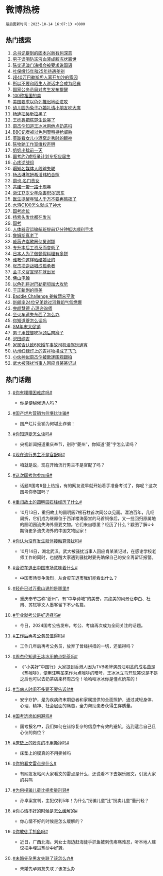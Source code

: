 # 微博热榜

`最后更新时间：2023-10-14 16:07:13 +0800`

## 热门搜索

1. [总书记提到的固本兴新有何深意](https://m.weibo.cn/search?containerid=100103type%3D1%26t%3D10%26q%3D%23%E6%80%BB%E4%B9%A6%E8%AE%B0%E6%8F%90%E5%88%B0%E7%9A%84%E5%9B%BA%E6%9C%AC%E5%85%B4%E6%96%B0%E6%9C%89%E4%BD%95%E6%B7%B1%E6%84%8F%23&stream_entry_id=51&isnewpage=1&extparam=seat%3D1%26stream_entry_id%3D51%26pos%3D0%26filter_type%3Drealtimehot%26q%3D%2523%25E6%2580%25BB%25E4%25B9%25A6%25E8%25AE%25B0%25E6%258F%2590%25E5%2588%25B0%25E7%259A%2584%25E5%259B%25BA%25E6%259C%25AC%25E5%2585%25B4%25E6%2596%25B0%25E6%259C%2589%25E4%25BD%2595%25E6%25B7%25B1%25E6%2584%258F%2523%26dgr%3D0%26c_type%3D51%26cate%3D10103%26display_time%3D1697270831%26pre_seqid%3D169727083191204829191)
1. [男子误喝防冻液血液成胶冻状离世](https://m.weibo.cn/search?containerid=100103type%3D1%26t%3D10%26q%3D%23%E7%94%B7%E5%AD%90%E8%AF%AF%E5%96%9D%E9%98%B2%E5%86%BB%E6%B6%B2%E8%A1%80%E6%B6%B2%E6%88%90%E8%83%B6%E5%86%BB%E7%8A%B6%E7%A6%BB%E4%B8%96%23&stream_entry_id=31&isnewpage=1&extparam=seat%3D1%26band_rank%3D1%26cate%3D5001%26stream_entry_id%3D31%26lcate%3D5001%26q%3D%2523%25E7%2594%25B7%25E5%25AD%2590%25E8%25AF%25AF%25E5%2596%259D%25E9%2598%25B2%25E5%2586%25BB%25E6%25B6%25B2%25E8%25A1%2580%25E6%25B6%25B2%25E6%2588%2590%25E8%2583%25B6%25E5%2586%25BB%25E7%258A%25B6%25E7%25A6%25BB%25E4%25B8%2596%2523%26pos%3D0%26flag%3D2%26c_type%3D31%26dgr%3D0%26realpos%3D1%26filter_type%3Drealtimehot%26display_time%3D1697270831%26pre_seqid%3D169727083191204829191)
1. [陈奕迅澳门演唱会被要求说国语](https://m.weibo.cn/search?containerid=100103type%3D1%26t%3D10%26q%3D%23%E9%99%88%E5%A5%95%E8%BF%85%E6%BE%B3%E9%97%A8%E6%BC%94%E5%94%B1%E4%BC%9A%E8%A2%AB%E8%A6%81%E6%B1%82%E8%AF%B4%E5%9B%BD%E8%AF%AD%23&stream_entry_id=31&isnewpage=1&extparam=seat%3D1%26band_rank%3D2%26cate%3D5001%26stream_entry_id%3D31%26lcate%3D5001%26q%3D%2523%25E9%2599%2588%25E5%25A5%2595%25E8%25BF%2585%25E6%25BE%25B3%25E9%2597%25A8%25E6%25BC%2594%25E5%2594%25B1%25E4%25BC%259A%25E8%25A2%25AB%25E8%25A6%2581%25E6%25B1%2582%25E8%25AF%25B4%25E5%259B%25BD%25E8%25AF%25AD%2523%26pos%3D1%26flag%3D16%26c_type%3D31%26dgr%3D0%26realpos%3D2%26filter_type%3Drealtimehot%26display_time%3D1697270831%26pre_seqid%3D169727083191204829191)
1. [社保缴15年和25年待遇差别](https://m.weibo.cn/search?containerid=100103type%3D1%26t%3D10%26q%3D%23%E7%A4%BE%E4%BF%9D%E7%BC%B415%E5%B9%B4%E5%92%8C25%E5%B9%B4%E5%BE%85%E9%81%87%E5%B7%AE%E5%88%AB%23&stream_entry_id=31&isnewpage=1&extparam=seat%3D1%26band_rank%3D3%26cate%3D5001%26stream_entry_id%3D31%26lcate%3D5001%26q%3D%2523%25E7%25A4%25BE%25E4%25BF%259D%25E7%25BC%25B415%25E5%25B9%25B4%25E5%2592%258C25%25E5%25B9%25B4%25E5%25BE%2585%25E9%2581%2587%25E5%25B7%25AE%25E5%2588%25AB%2523%26pos%3D2%26flag%3D1%26c_type%3D31%26dgr%3D0%26realpos%3D3%26filter_type%3Drealtimehot%26display_time%3D1697270831%26pre_seqid%3D169727083191204829191)
1. [超40万巴勒斯坦人离开加沙的家园](https://m.weibo.cn/search?containerid=100103type%3D1%26t%3D10%26q%3D%23%E8%B6%8540%E4%B8%87%E5%B7%B4%E5%8B%92%E6%96%AF%E5%9D%A6%E4%BA%BA%E7%A6%BB%E5%BC%80%E5%8A%A0%E6%B2%99%E7%9A%84%E5%AE%B6%E5%9B%AD%23&stream_entry_id=31&isnewpage=1&extparam=seat%3D1%26band_rank%3D4%26cate%3D5001%26stream_entry_id%3D31%26lcate%3D5001%26q%3D%2523%25E8%25B6%258540%25E4%25B8%2587%25E5%25B7%25B4%25E5%258B%2592%25E6%2596%25AF%25E5%259D%25A6%25E4%25BA%25BA%25E7%25A6%25BB%25E5%25BC%2580%25E5%258A%25A0%25E6%25B2%2599%25E7%259A%2584%25E5%25AE%25B6%25E5%259B%25AD%2523%26pos%3D3%26flag%3D1%26c_type%3D31%26dgr%3D0%26realpos%3D4%26filter_type%3Drealtimehot%26display_time%3D1697270831%26pre_seqid%3D169727083191204829191)
1. [所以不要和陌生人说话才会成为经典](https://m.weibo.cn/search?containerid=100103type%3D1%26t%3D10%26q%3D%23%E6%89%80%E4%BB%A5%E4%B8%8D%E8%A6%81%E5%92%8C%E9%99%8C%E7%94%9F%E4%BA%BA%E8%AF%B4%E8%AF%9D%E6%89%8D%E4%BC%9A%E6%88%90%E4%B8%BA%E7%BB%8F%E5%85%B8%23&stream_entry_id=31&isnewpage=1&extparam=seat%3D1%26band_rank%3D5%26cate%3D5001%26stream_entry_id%3D31%26lcate%3D5001%26q%3D%2523%25E6%2589%2580%25E4%25BB%25A5%25E4%25B8%258D%25E8%25A6%2581%25E5%2592%258C%25E9%2599%258C%25E7%2594%259F%25E4%25BA%25BA%25E8%25AF%25B4%25E8%25AF%259D%25E6%2589%258D%25E4%25BC%259A%25E6%2588%2590%25E4%25B8%25BA%25E7%25BB%258F%25E5%2585%25B8%2523%26pos%3D4%26flag%3D0%26c_type%3D31%26dgr%3D0%26realpos%3D5%26filter_type%3Drealtimehot%26display_time%3D1697270831%26pre_seqid%3D169727083191204829191)
1. [国家公务员局对考生发布提醒](https://m.weibo.cn/search?containerid=100103type%3D1%26t%3D10%26q%3D%23%E5%9B%BD%E5%AE%B6%E5%85%AC%E5%8A%A1%E5%91%98%E5%B1%80%E5%AF%B9%E8%80%83%E7%94%9F%E5%8F%91%E5%B8%83%E6%8F%90%E9%86%92%23&stream_entry_id=31&isnewpage=1&extparam=seat%3D1%26band_rank%3D6%26cate%3D5001%26stream_entry_id%3D31%26lcate%3D5001%26q%3D%2523%25E5%259B%25BD%25E5%25AE%25B6%25E5%2585%25AC%25E5%258A%25A1%25E5%2591%2598%25E5%25B1%2580%25E5%25AF%25B9%25E8%2580%2583%25E7%2594%259F%25E5%258F%2591%25E5%25B8%2583%25E6%258F%2590%25E9%2586%2592%2523%26pos%3D5%26flag%3D2%26c_type%3D31%26dgr%3D0%26realpos%3D6%26filter_type%3Drealtimehot%26display_time%3D1697270831%26pre_seqid%3D169727083191204829191)
1. [100种祖国的美](https://m.weibo.cn/search?containerid=100103type%3D1%26t%3D10%26q%3D%23100%E7%A7%8D%E7%A5%96%E5%9B%BD%E7%9A%84%E7%BE%8E%23&stream_entry_id=31&isnewpage=1&extparam=seat%3D1%26band_rank%3D7%26stream_entry_id%3D31%26is_ad_pos%3D1%26lcate%3D5001%26adid%3D207759%26pos%3D6%26filter_type%3Drealtimehot%26q%3D%2523100%25E7%25A7%258D%25E7%25A5%2596%25E5%259B%25BD%25E7%259A%2584%25E7%25BE%258E%2523%26dgr%3D0%26c_type%3D31%26cate%3D5001%26display_time%3D1697270831%26pre_seqid%3D169727083191204829191)
1. [美国要求以色列推迟地面进攻](https://m.weibo.cn/search?containerid=100103type%3D1%26t%3D10%26q%3D%23%E7%BE%8E%E5%9B%BD%E8%A6%81%E6%B1%82%E4%BB%A5%E8%89%B2%E5%88%97%E6%8E%A8%E8%BF%9F%E5%9C%B0%E9%9D%A2%E8%BF%9B%E6%94%BB%23&stream_entry_id=31&isnewpage=1&extparam=seat%3D1%26band_rank%3D7%26cate%3D5001%26stream_entry_id%3D31%26lcate%3D5001%26q%3D%2523%25E7%25BE%258E%25E5%259B%25BD%25E8%25A6%2581%25E6%25B1%2582%25E4%25BB%25A5%25E8%2589%25B2%25E5%2588%2597%25E6%258E%25A8%25E8%25BF%259F%25E5%259C%25B0%25E9%259D%25A2%25E8%25BF%259B%25E6%2594%25BB%2523%26pos%3D7%26flag%3D0%26c_type%3D31%26dgr%3D0%26realpos%3D7%26filter_type%3Drealtimehot%26display_time%3D1697270831%26pre_seqid%3D169727083191204829191)
1. [幼儿园为兔子办婚礼请小朋友吃大席](https://m.weibo.cn/search?containerid=100103type%3D1%26t%3D10%26q%3D%23%E5%B9%BC%E5%84%BF%E5%9B%AD%E4%B8%BA%E5%85%94%E5%AD%90%E5%8A%9E%E5%A9%9A%E7%A4%BC%E8%AF%B7%E5%B0%8F%E6%9C%8B%E5%8F%8B%E5%90%83%E5%A4%A7%E5%B8%AD%23&stream_entry_id=31&isnewpage=1&extparam=seat%3D1%26band_rank%3D8%26cate%3D5001%26stream_entry_id%3D31%26lcate%3D5001%26q%3D%2523%25E5%25B9%25BC%25E5%2584%25BF%25E5%259B%25AD%25E4%25B8%25BA%25E5%2585%2594%25E5%25AD%2590%25E5%258A%259E%25E5%25A9%259A%25E7%25A4%25BC%25E8%25AF%25B7%25E5%25B0%258F%25E6%259C%258B%25E5%258F%258B%25E5%2590%2583%25E5%25A4%25A7%25E5%25B8%25AD%2523%26pos%3D8%26flag%3D32768%26c_type%3D31%26dgr%3D0%26realpos%3D8%26filter_type%3Drealtimehot%26display_time%3D1697270831%26pre_seqid%3D169727083191204829191)
1. [杨迪把吴昕拉黑了](https://m.weibo.cn/search?containerid=100103type%3D1%26t%3D10%26q%3D%23%E6%9D%A8%E8%BF%AA%E6%8A%8A%E5%90%B4%E6%98%95%E6%8B%89%E9%BB%91%E4%BA%86%23&stream_entry_id=31&isnewpage=1&extparam=seat%3D1%26band_rank%3D9%26cate%3D5001%26stream_entry_id%3D31%26lcate%3D5001%26q%3D%2523%25E6%259D%25A8%25E8%25BF%25AA%25E6%258A%258A%25E5%2590%25B4%25E6%2598%2595%25E6%258B%2589%25E9%25BB%2591%25E4%25BA%2586%2523%26pos%3D9%26flag%3D2%26c_type%3D31%26dgr%3D0%26realpos%3D9%26filter_type%3Drealtimehot%26display_time%3D1697270831%26pre_seqid%3D169727083191204829191)
1. [王栎鑫把陈楚生说哭了](https://m.weibo.cn/search?containerid=100103type%3D1%26t%3D10%26q%3D%23%E7%8E%8B%E6%A0%8E%E9%91%AB%E6%8A%8A%E9%99%88%E6%A5%9A%E7%94%9F%E8%AF%B4%E5%93%AD%E4%BA%86%23&stream_entry_id=31&isnewpage=1&extparam=seat%3D1%26band_rank%3D10%26cate%3D5001%26stream_entry_id%3D31%26lcate%3D5001%26q%3D%2523%25E7%258E%258B%25E6%25A0%258E%25E9%2591%25AB%25E6%258A%258A%25E9%2599%2588%25E6%25A5%259A%25E7%2594%259F%25E8%25AF%25B4%25E5%2593%25AD%25E4%25BA%2586%2523%26pos%3D10%26flag%3D0%26c_type%3D31%26dgr%3D0%26realpos%3D10%26filter_type%3Drealtimehot%26display_time%3D1697270831%26pre_seqid%3D169727083191204829191)
1. [周杰伦知道王冰冰用他点奶茶吗](https://m.weibo.cn/search?containerid=100103type%3D1%26t%3D10%26q%3D%23%E5%91%A8%E6%9D%B0%E4%BC%A6%E7%9F%A5%E9%81%93%E7%8E%8B%E5%86%B0%E5%86%B0%E7%94%A8%E4%BB%96%E7%82%B9%E5%A5%B6%E8%8C%B6%E5%90%97%23&stream_entry_id=31&isnewpage=1&extparam=seat%3D1%26band_rank%3D11%26cate%3D5001%26stream_entry_id%3D31%26lcate%3D5001%26q%3D%2523%25E5%2591%25A8%25E6%259D%25B0%25E4%25BC%25A6%25E7%259F%25A5%25E9%2581%2593%25E7%258E%258B%25E5%2586%25B0%25E5%2586%25B0%25E7%2594%25A8%25E4%25BB%2596%25E7%2582%25B9%25E5%25A5%25B6%25E8%258C%25B6%25E5%2590%2597%2523%26pos%3D11%26flag%3D1%26c_type%3D31%26dgr%3D0%26realpos%3D11%26filter_type%3Drealtimehot%26display_time%3D1697270831%26pre_seqid%3D169727083191204829191)
1. [BBC记者被以色列警察持枪威胁](https://m.weibo.cn/search?containerid=100103type%3D1%26t%3D10%26q%3D%23BBC%E8%AE%B0%E8%80%85%E8%A2%AB%E4%BB%A5%E8%89%B2%E5%88%97%E8%AD%A6%E5%AF%9F%E6%8C%81%E6%9E%AA%E5%A8%81%E8%83%81%23&stream_entry_id=31&isnewpage=1&extparam=seat%3D1%26band_rank%3D12%26cate%3D5001%26stream_entry_id%3D31%26lcate%3D5001%26q%3D%2523BBC%25E8%25AE%25B0%25E8%2580%2585%25E8%25A2%25AB%25E4%25BB%25A5%25E8%2589%25B2%25E5%2588%2597%25E8%25AD%25A6%25E5%25AF%259F%25E6%258C%2581%25E6%259E%25AA%25E5%25A8%2581%25E8%2583%2581%2523%26pos%3D12%26flag%3D1%26c_type%3D31%26dgr%3D0%26realpos%3D12%26filter_type%3Drealtimehot%26display_time%3D1697270831%26pre_seqid%3D169727083191204829191)
1. [董璇看女儿小酒窝走秀时的眼神](https://m.weibo.cn/search?containerid=100103type%3D1%26t%3D10%26q%3D%E8%91%A3%E7%92%87%E7%9C%8B%E5%A5%B3%E5%84%BF%E5%B0%8F%E9%85%92%E7%AA%9D%E8%B5%B0%E7%A7%80%E6%97%B6%E7%9A%84%E7%9C%BC%E7%A5%9E&stream_entry_id=31&isnewpage=1&extparam=seat%3D1%26band_rank%3D13%26cate%3D5001%26stream_entry_id%3D31%26lcate%3D5001%26q%3D%25E8%2591%25A3%25E7%2592%2587%25E7%259C%258B%25E5%25A5%25B3%25E5%2584%25BF%25E5%25B0%258F%25E9%2585%2592%25E7%25AA%259D%25E8%25B5%25B0%25E7%25A7%2580%25E6%2597%25B6%25E7%259A%2584%25E7%259C%25BC%25E7%25A5%259E%26pos%3D13%26flag%3D0%26c_type%3D31%26dgr%3D0%26realpos%3D13%26filter_type%3Drealtimehot%26display_time%3D1697270831%26pre_seqid%3D169727083191204829191)
1. [陈牧驰工作室维权声明](https://m.weibo.cn/search?containerid=100103type%3D1%26t%3D10%26q%3D%23%E9%99%88%E7%89%A7%E9%A9%B0%E5%B7%A5%E4%BD%9C%E5%AE%A4%E7%BB%B4%E6%9D%83%E5%A3%B0%E6%98%8E%23&stream_entry_id=31&isnewpage=1&extparam=seat%3D1%26band_rank%3D14%26cate%3D5001%26stream_entry_id%3D31%26lcate%3D5001%26q%3D%2523%25E9%2599%2588%25E7%2589%25A7%25E9%25A9%25B0%25E5%25B7%25A5%25E4%25BD%259C%25E5%25AE%25A4%25E7%25BB%25B4%25E6%259D%2583%25E5%25A3%25B0%25E6%2598%258E%2523%26pos%3D14%26flag%3D0%26c_type%3D31%26dgr%3D0%26realpos%3D14%26filter_type%3Drealtimehot%26display_time%3D1697270831%26pre_seqid%3D169727083191204829191)
1. [奶奶出殡前一天](https://m.weibo.cn/search?containerid=100103type%3D1%26t%3D10%26q%3D%23%E5%A5%B6%E5%A5%B6%E5%87%BA%E6%AE%A1%E5%89%8D%E4%B8%80%E5%A4%A9%23&stream_entry_id=31&isnewpage=1&extparam=seat%3D1%26band_rank%3D15%26cate%3D5001%26stream_entry_id%3D31%26lcate%3D5001%26q%3D%2523%25E5%25A5%25B6%25E5%25A5%25B6%25E5%2587%25BA%25E6%25AE%25A1%25E5%2589%258D%25E4%25B8%2580%25E5%25A4%25A9%2523%26pos%3D15%26flag%3D1%26c_type%3D31%26dgr%3D0%26realpos%3D15%26filter_type%3Drealtimehot%26display_time%3D1697270831%26pre_seqid%3D169727083191204829191)
1. [国考约7成招录计划专招应届生](https://m.weibo.cn/search?containerid=100103type%3D1%26t%3D10%26q%3D%23%E5%9B%BD%E8%80%83%E7%BA%A67%E6%88%90%E6%8B%9B%E5%BD%95%E8%AE%A1%E5%88%92%E4%B8%93%E6%8B%9B%E5%BA%94%E5%B1%8A%E7%94%9F%23&stream_entry_id=31&isnewpage=1&extparam=seat%3D1%26band_rank%3D16%26cate%3D5001%26stream_entry_id%3D31%26lcate%3D5001%26q%3D%2523%25E5%259B%25BD%25E8%2580%2583%25E7%25BA%25A67%25E6%2588%2590%25E6%258B%259B%25E5%25BD%2595%25E8%25AE%25A1%25E5%2588%2592%25E4%25B8%2593%25E6%258B%259B%25E5%25BA%2594%25E5%25B1%258A%25E7%2594%259F%2523%26pos%3D16%26flag%3D0%26c_type%3D31%26dgr%3D0%26realpos%3D16%26filter_type%3Drealtimehot%26display_time%3D1697270831%26pre_seqid%3D169727083191204829191)
1. [心疼逆战组](https://m.weibo.cn/search?containerid=100103type%3D1%26t%3D10%26q%3D%23%E5%BF%83%E7%96%BC%E9%80%86%E6%88%98%E7%BB%84%23&stream_entry_id=31&isnewpage=1&extparam=seat%3D1%26band_rank%3D17%26cate%3D5001%26stream_entry_id%3D31%26lcate%3D5001%26q%3D%2523%25E5%25BF%2583%25E7%2596%25BC%25E9%2580%2586%25E6%2588%2598%25E7%25BB%2584%2523%26pos%3D17%26flag%3D1%26c_type%3D31%26dgr%3D0%26realpos%3D17%26filter_type%3Drealtimehot%26display_time%3D1697270831%26pre_seqid%3D169727083191204829191)
1. [曝知名媒体人段暄失联](https://m.weibo.cn/search?containerid=100103type%3D1%26t%3D10%26q%3D%23%E6%9B%9D%E7%9F%A5%E5%90%8D%E5%AA%92%E4%BD%93%E4%BA%BA%E6%AE%B5%E6%9A%84%E5%A4%B1%E8%81%94%23&stream_entry_id=31&isnewpage=1&extparam=seat%3D1%26band_rank%3D18%26cate%3D5001%26stream_entry_id%3D31%26lcate%3D5001%26q%3D%2523%25E6%259B%259D%25E7%259F%25A5%25E5%2590%258D%25E5%25AA%2592%25E4%25BD%2593%25E4%25BA%25BA%25E6%25AE%25B5%25E6%259A%2584%25E5%25A4%25B1%25E8%2581%2594%2523%26pos%3D18%26flag%3D2%26c_type%3D31%26dgr%3D0%26realpos%3D18%26filter_type%3Drealtimehot%26display_time%3D1697270831%26pre_seqid%3D169727083191204829191)
1. [杨丞琳陈妍希潘玮柏合照](https://m.weibo.cn/search?containerid=100103type%3D1%26t%3D10%26q%3D%23%E6%9D%A8%E4%B8%9E%E7%90%B3%E9%99%88%E5%A6%8D%E5%B8%8C%E6%BD%98%E7%8E%AE%E6%9F%8F%E5%90%88%E7%85%A7%23&stream_entry_id=31&isnewpage=1&extparam=seat%3D1%26band_rank%3D19%26cate%3D5001%26stream_entry_id%3D31%26lcate%3D5001%26q%3D%2523%25E6%259D%25A8%25E4%25B8%259E%25E7%2590%25B3%25E9%2599%2588%25E5%25A6%258D%25E5%25B8%258C%25E6%25BD%2598%25E7%258E%25AE%25E6%259F%258F%25E5%2590%2588%25E7%2585%25A7%2523%26pos%3D19%26flag%3D1%26c_type%3D31%26dgr%3D0%26realpos%3D19%26filter_type%3Drealtimehot%26display_time%3D1697270831%26pre_seqid%3D169727083191204829191)
1. [周也 名门贵女](https://m.weibo.cn/search?containerid=100103type%3D1%26t%3D10%26q%3D%E5%91%A8%E4%B9%9F+%E5%90%8D%E9%97%A8%E8%B4%B5%E5%A5%B3&stream_entry_id=31&isnewpage=1&extparam=seat%3D1%26band_rank%3D20%26cate%3D5001%26stream_entry_id%3D31%26lcate%3D5001%26q%3D%25E5%2591%25A8%25E4%25B9%259F%2520%25E5%2590%258D%25E9%2597%25A8%25E8%25B4%25B5%25E5%25A5%25B3%26pos%3D20%26flag%3D0%26c_type%3D31%26dgr%3D0%26realpos%3D20%26filter_type%3Drealtimehot%26display_time%3D1697270831%26pre_seqid%3D169727083191204829191)
1. [共建一带一路十周年](https://m.weibo.cn/search?containerid=100103type%3D1%26t%3D10%26q%3D%23%E5%85%B1%E5%BB%BA%E4%B8%80%E5%B8%A6%E4%B8%80%E8%B7%AF%E5%8D%81%E5%91%A8%E5%B9%B4%23&stream_entry_id=31&isnewpage=1&extparam=seat%3D1%26band_rank%3D21%26cate%3D5001%26stream_entry_id%3D31%26lcate%3D5001%26q%3D%2523%25E5%2585%25B1%25E5%25BB%25BA%25E4%25B8%2580%25E5%25B8%25A6%25E4%25B8%2580%25E8%25B7%25AF%25E5%258D%2581%25E5%2591%25A8%25E5%25B9%25B4%2523%26pos%3D21%26flag%3D0%26c_type%3D31%26dgr%3D0%26realpos%3D21%26filter_type%3Drealtimehot%26display_time%3D1697270831%26pre_seqid%3D169727083191204829191)
1. [浙江17岁少年杀害65岁房东](https://m.weibo.cn/search?containerid=100103type%3D1%26t%3D10%26q%3D%23%E6%B5%99%E6%B1%9F17%E5%B2%81%E5%B0%91%E5%B9%B4%E6%9D%80%E5%AE%B365%E5%B2%81%E6%88%BF%E4%B8%9C%23&stream_entry_id=31&isnewpage=1&extparam=seat%3D1%26band_rank%3D22%26cate%3D5001%26stream_entry_id%3D31%26lcate%3D5001%26q%3D%2523%25E6%25B5%2599%25E6%25B1%259F17%25E5%25B2%2581%25E5%25B0%2591%25E5%25B9%25B4%25E6%259D%2580%25E5%25AE%25B365%25E5%25B2%2581%25E6%2588%25BF%25E4%25B8%259C%2523%26pos%3D22%26flag%3D2%26c_type%3D31%26dgr%3D0%26realpos%3D22%26filter_type%3Drealtimehot%26display_time%3D1697270831%26pre_seqid%3D169727083191204829191)
1. [医生提醒年轻人千万不要再熬夜了](https://m.weibo.cn/search?containerid=100103type%3D1%26t%3D10%26q%3D%23%E5%8C%BB%E7%94%9F%E6%8F%90%E9%86%92%E5%B9%B4%E8%BD%BB%E4%BA%BA%E5%8D%83%E4%B8%87%E4%B8%8D%E8%A6%81%E5%86%8D%E7%86%AC%E5%A4%9C%E4%BA%86%23&stream_entry_id=31&isnewpage=1&extparam=seat%3D1%26band_rank%3D23%26cate%3D5001%26stream_entry_id%3D31%26lcate%3D5001%26q%3D%2523%25E5%258C%25BB%25E7%2594%259F%25E6%258F%2590%25E9%2586%2592%25E5%25B9%25B4%25E8%25BD%25BB%25E4%25BA%25BA%25E5%258D%2583%25E4%25B8%2587%25E4%25B8%258D%25E8%25A6%2581%25E5%2586%258D%25E7%2586%25AC%25E5%25A4%259C%25E4%25BA%2586%2523%26pos%3D23%26flag%3D0%26c_type%3D31%26dgr%3D0%26realpos%3D23%26filter_type%3Drealtimehot%26display_time%3D1697270831%26pre_seqid%3D169727083191204829191)
1. [水溶C100怎么就成了神水](https://m.weibo.cn/search?containerid=100103type%3D1%26t%3D10%26q%3D%E6%B0%B4%E6%BA%B6C100%E6%80%8E%E4%B9%88%E5%B0%B1%E6%88%90%E4%BA%86%E7%A5%9E%E6%B0%B4&stream_entry_id=31&isnewpage=1&extparam=seat%3D1%26band_rank%3D24%26cate%3D5001%26stream_entry_id%3D31%26lcate%3D5001%26q%3D%25E6%25B0%25B4%25E6%25BA%25B6C100%25E6%2580%258E%25E4%25B9%2588%25E5%25B0%25B1%25E6%2588%2590%25E4%25BA%2586%25E7%25A5%259E%25E6%25B0%25B4%26pos%3D24%26flag%3D0%26c_type%3D31%26dgr%3D0%26realpos%3D24%26filter_type%3Drealtimehot%26display_time%3D1697270831%26pre_seqid%3D169727083191204829191)
1. [国考岗位](https://m.weibo.cn/search?containerid=100103type%3D1%26t%3D10%26q%3D%E5%9B%BD%E8%80%83%E5%B2%97%E4%BD%8D&stream_entry_id=31&isnewpage=1&extparam=seat%3D1%26band_rank%3D25%26cate%3D5001%26stream_entry_id%3D31%26lcate%3D5001%26q%3D%25E5%259B%25BD%25E8%2580%2583%25E5%25B2%2597%25E4%25BD%258D%26pos%3D25%26flag%3D0%26c_type%3D31%26dgr%3D0%26realpos%3D25%26filter_type%3Drealtimehot%26display_time%3D1697270831%26pre_seqid%3D169727083191204829191)
1. [杨紫头发丝都在发光](https://m.weibo.cn/search?containerid=100103type%3D1%26t%3D10%26q%3D%23%E6%9D%A8%E7%B4%AB%E5%A4%B4%E5%8F%91%E4%B8%9D%E9%83%BD%E5%9C%A8%E5%8F%91%E5%85%89%23&stream_entry_id=31&isnewpage=1&extparam=seat%3D1%26band_rank%3D26%26cate%3D5001%26stream_entry_id%3D31%26lcate%3D5001%26q%3D%2523%25E6%259D%25A8%25E7%25B4%25AB%25E5%25A4%25B4%25E5%258F%2591%25E4%25B8%259D%25E9%2583%25BD%25E5%259C%25A8%25E5%258F%2591%25E5%2585%2589%2523%26pos%3D26%26flag%3D0%26c_type%3D31%26dgr%3D0%26realpos%3D26%26filter_type%3Drealtimehot%26display_time%3D1697270831%26pre_seqid%3D169727083191204829191)
1. [国考](https://m.weibo.cn/search?containerid=100103type%3D1%26t%3D10%26q%3D%E5%9B%BD%E8%80%83&stream_entry_id=31&isnewpage=1&extparam=seat%3D1%26band_rank%3D27%26cate%3D5001%26stream_entry_id%3D31%26lcate%3D5001%26q%3D%25E5%259B%25BD%25E8%2580%2583%26pos%3D27%26flag%3D1%26c_type%3D31%26dgr%3D0%26realpos%3D27%26filter_type%3Drealtimehot%26display_time%3D1697270831%26pre_seqid%3D169727083191204829191)
1. [人体器官运输航班提前17分钟抵达顺利手术](https://m.weibo.cn/search?containerid=100103type%3D1%26t%3D10%26q%3D%23%E4%BA%BA%E4%BD%93%E5%99%A8%E5%AE%98%E8%BF%90%E8%BE%93%E8%88%AA%E7%8F%AD%E6%8F%90%E5%89%8D17%E5%88%86%E9%92%9F%E6%8A%B5%E8%BE%BE%E9%A1%BA%E5%88%A9%E6%89%8B%E6%9C%AF%23&stream_entry_id=31&isnewpage=1&extparam=seat%3D1%26band_rank%3D28%26cate%3D5001%26stream_entry_id%3D31%26lcate%3D5001%26q%3D%2523%25E4%25BA%25BA%25E4%25BD%2593%25E5%2599%25A8%25E5%25AE%2598%25E8%25BF%2590%25E8%25BE%2593%25E8%2588%25AA%25E7%258F%25AD%25E6%258F%2590%25E5%2589%258D17%25E5%2588%2586%25E9%2592%259F%25E6%258A%25B5%25E8%25BE%25BE%25E9%25A1%25BA%25E5%2588%25A9%25E6%2589%258B%25E6%259C%25AF%2523%26pos%3D28%26flag%3D32768%26c_type%3D31%26dgr%3D0%26realpos%3D28%26filter_type%3Drealtimehot%26display_time%3D1697270831%26pre_seqid%3D169727083191204829191)
1. [詹姆斯真老了](https://m.weibo.cn/search?containerid=100103type%3D1%26t%3D10%26q%3D%23%E8%A9%B9%E5%A7%86%E6%96%AF%E7%9C%9F%E8%80%81%E4%BA%86%23&stream_entry_id=31&isnewpage=1&extparam=seat%3D1%26band_rank%3D29%26cate%3D5001%26stream_entry_id%3D31%26lcate%3D5001%26q%3D%2523%25E8%25A9%25B9%25E5%25A7%2586%25E6%2596%25AF%25E7%259C%259F%25E8%2580%2581%25E4%25BA%2586%2523%26pos%3D29%26flag%3D0%26c_type%3D31%26dgr%3D0%26realpos%3D29%26filter_type%3Drealtimehot%26display_time%3D1697270831%26pre_seqid%3D169727083191204829191)
1. [戚薇许嵩歌圈何炅谢娜](https://m.weibo.cn/search?containerid=100103type%3D1%26t%3D10%26q%3D%23%E6%88%9A%E8%96%87%E8%AE%B8%E5%B5%A9%E6%AD%8C%E5%9C%88%E4%BD%95%E7%82%85%E8%B0%A2%E5%A8%9C%23&stream_entry_id=31&isnewpage=1&extparam=seat%3D1%26band_rank%3D30%26cate%3D5001%26stream_entry_id%3D31%26lcate%3D5001%26q%3D%2523%25E6%2588%259A%25E8%2596%2587%25E8%25AE%25B8%25E5%25B5%25A9%25E6%25AD%258C%25E5%259C%2588%25E4%25BD%2595%25E7%2582%2585%25E8%25B0%25A2%25E5%25A8%259C%2523%26pos%3D30%26flag%3D0%26c_type%3D31%26dgr%3D0%26realpos%3D30%26filter_type%3Drealtimehot%26display_time%3D1697270831%26pre_seqid%3D169727083191204829191)
1. [专升本后工资反而变低了](https://m.weibo.cn/search?containerid=100103type%3D1%26t%3D10%26q%3D%23%E4%B8%93%E5%8D%87%E6%9C%AC%E5%90%8E%E5%B7%A5%E8%B5%84%E5%8F%8D%E8%80%8C%E5%8F%98%E4%BD%8E%E4%BA%86%23&stream_entry_id=31&isnewpage=1&extparam=seat%3D1%26band_rank%3D31%26cate%3D5001%26stream_entry_id%3D31%26lcate%3D5001%26q%3D%2523%25E4%25B8%2593%25E5%258D%2587%25E6%259C%25AC%25E5%2590%258E%25E5%25B7%25A5%25E8%25B5%2584%25E5%258F%258D%25E8%2580%258C%25E5%258F%2598%25E4%25BD%258E%25E4%25BA%2586%2523%26pos%3D31%26flag%3D1%26c_type%3D31%26dgr%3D0%26realpos%3D31%26filter_type%3Drealtimehot%26display_time%3D1697270831%26pre_seqid%3D169727083191204829191)
1. [日本人为了做顿假料理有多拼](https://m.weibo.cn/search?containerid=100103type%3D1%26t%3D10%26q%3D%E6%97%A5%E6%9C%AC%E4%BA%BA%E4%B8%BA%E4%BA%86%E5%81%9A%E9%A1%BF%E5%81%87%E6%96%99%E7%90%86%E6%9C%89%E5%A4%9A%E6%8B%BC&stream_entry_id=31&isnewpage=1&extparam=seat%3D1%26band_rank%3D32%26cate%3D5001%26stream_entry_id%3D31%26lcate%3D5001%26q%3D%25E6%2597%25A5%25E6%259C%25AC%25E4%25BA%25BA%25E4%25B8%25BA%25E4%25BA%2586%25E5%2581%259A%25E9%25A1%25BF%25E5%2581%2587%25E6%2596%2599%25E7%2590%2586%25E6%259C%2589%25E5%25A4%259A%25E6%258B%25BC%26pos%3D32%26flag%3D1%26c_type%3D31%26dgr%3D0%26realpos%3D32%26filter_type%3Drealtimehot%26display_time%3D1697270831%26pre_seqid%3D169727083191204829191)
1. [谁教你这样晒结婚证的](https://m.weibo.cn/search?containerid=100103type%3D1%26t%3D10%26q%3D%E8%B0%81%E6%95%99%E4%BD%A0%E8%BF%99%E6%A0%B7%E6%99%92%E7%BB%93%E5%A9%9A%E8%AF%81%E7%9A%84&stream_entry_id=31&isnewpage=1&extparam=seat%3D1%26band_rank%3D33%26cate%3D5001%26stream_entry_id%3D31%26lcate%3D5001%26q%3D%25E8%25B0%2581%25E6%2595%2599%25E4%25BD%25A0%25E8%25BF%2599%25E6%25A0%25B7%25E6%2599%2592%25E7%25BB%2593%25E5%25A9%259A%25E8%25AF%2581%25E7%259A%2584%26pos%3D33%26flag%3D1%26c_type%3D31%26dgr%3D0%26realpos%3D33%26filter_type%3Drealtimehot%26display_time%3D1697270831%26pre_seqid%3D169727083191204829191)
1. [张杰把逆战唱成孤勇者](https://m.weibo.cn/search?containerid=100103type%3D1%26t%3D10%26q%3D%23%E5%BC%A0%E6%9D%B0%E6%8A%8A%E9%80%86%E6%88%98%E5%94%B1%E6%88%90%E5%AD%A4%E5%8B%87%E8%80%85%23&stream_entry_id=31&isnewpage=1&extparam=seat%3D1%26band_rank%3D34%26cate%3D5001%26stream_entry_id%3D31%26lcate%3D5001%26q%3D%2523%25E5%25BC%25A0%25E6%259D%25B0%25E6%258A%258A%25E9%2580%2586%25E6%2588%2598%25E5%2594%25B1%25E6%2588%2590%25E5%25AD%25A4%25E5%258B%2587%25E8%2580%2585%2523%26pos%3D34%26flag%3D0%26c_type%3D31%26dgr%3D0%26realpos%3D34%26filter_type%3Drealtimehot%26display_time%3D1697270831%26pre_seqid%3D169727083191204829191)
1. [孟子义官宣现在就出发](https://m.weibo.cn/search?containerid=100103type%3D1%26t%3D10%26q%3D%23%E5%AD%9F%E5%AD%90%E4%B9%89%E5%AE%98%E5%AE%A3%E7%8E%B0%E5%9C%A8%E5%B0%B1%E5%87%BA%E5%8F%91%23&stream_entry_id=31&isnewpage=1&extparam=seat%3D1%26band_rank%3D35%26cate%3D5001%26stream_entry_id%3D31%26lcate%3D5001%26q%3D%2523%25E5%25AD%259F%25E5%25AD%2590%25E4%25B9%2589%25E5%25AE%2598%25E5%25AE%25A3%25E7%258E%25B0%25E5%259C%25A8%25E5%25B0%25B1%25E5%2587%25BA%25E5%258F%2591%2523%26pos%3D35%26flag%3D1%26c_type%3D31%26dgr%3D0%26realpos%3D35%26filter_type%3Drealtimehot%26display_time%3D1697270831%26pre_seqid%3D169727083191204829191)
1. [佛山电翰](https://m.weibo.cn/search?containerid=100103type%3D1%26t%3D10%26q%3D%E4%BD%9B%E5%B1%B1%E7%94%B5%E7%BF%B0&stream_entry_id=31&isnewpage=1&extparam=seat%3D1%26band_rank%3D36%26cate%3D5001%26stream_entry_id%3D31%26lcate%3D5001%26q%3D%25E4%25BD%259B%25E5%25B1%25B1%25E7%2594%25B5%25E7%25BF%25B0%26pos%3D36%26flag%3D0%26c_type%3D31%26dgr%3D0%26realpos%3D36%26filter_type%3Drealtimehot%26display_time%3D1697270831%26pre_seqid%3D169727083191204829191)
1. [以色列将对巴勒斯坦加大攻势](https://m.weibo.cn/search?containerid=100103type%3D1%26t%3D10%26q%3D%23%E4%BB%A5%E8%89%B2%E5%88%97%E5%B0%86%E5%AF%B9%E5%B7%B4%E5%8B%92%E6%96%AF%E5%9D%A6%E5%8A%A0%E5%A4%A7%E6%94%BB%E5%8A%BF%23&stream_entry_id=31&isnewpage=1&extparam=seat%3D1%26band_rank%3D37%26cate%3D5001%26stream_entry_id%3D31%26lcate%3D5001%26q%3D%2523%25E4%25BB%25A5%25E8%2589%25B2%25E5%2588%2597%25E5%25B0%2586%25E5%25AF%25B9%25E5%25B7%25B4%25E5%258B%2592%25E6%2596%25AF%25E5%259D%25A6%25E5%258A%25A0%25E5%25A4%25A7%25E6%2594%25BB%25E5%258A%25BF%2523%26pos%3D37%26flag%3D0%26c_type%3D31%26dgr%3D0%26realpos%3D37%26filter_type%3Drealtimehot%26display_time%3D1697270831%26pre_seqid%3D169727083191204829191)
1. [于正新剧的审美](https://m.weibo.cn/search?containerid=100103type%3D1%26t%3D10%26q%3D%23%E4%BA%8E%E6%AD%A3%E6%96%B0%E5%89%A7%E7%9A%84%E5%AE%A1%E7%BE%8E%23&stream_entry_id=31&isnewpage=1&extparam=seat%3D1%26band_rank%3D38%26cate%3D5001%26stream_entry_id%3D31%26lcate%3D5001%26q%3D%2523%25E4%25BA%258E%25E6%25AD%25A3%25E6%2596%25B0%25E5%2589%25A7%25E7%259A%2584%25E5%25AE%25A1%25E7%25BE%258E%2523%26pos%3D38%26flag%3D1%26c_type%3D31%26dgr%3D0%26realpos%3D38%26filter_type%3Drealtimehot%26display_time%3D1697270831%26pre_seqid%3D169727083191204829191)
1. [Baddie Challenge 姜敏熙宋亨俊](https://m.weibo.cn/search?containerid=100103type%3D1%26t%3D10%26q%3DBaddie+Challenge+%E5%A7%9C%E6%95%8F%E7%86%99%E5%AE%8B%E4%BA%A8%E4%BF%8A&stream_entry_id=31&isnewpage=1&extparam=seat%3D1%26band_rank%3D39%26cate%3D5001%26stream_entry_id%3D31%26lcate%3D5001%26q%3DBaddie%2520Challenge%2520%25E5%25A7%259C%25E6%2595%258F%25E7%2586%2599%25E5%25AE%258B%25E4%25BA%25A8%25E4%25BF%258A%26pos%3D39%26flag%3D1%26c_type%3D31%26dgr%3D0%26realpos%3D39%26filter_type%3Drealtimehot%26display_time%3D1697270831%26pre_seqid%3D169727083191204829191)
1. [新郎率24位兄弟跳过河舞蹈气氛燃爆](https://m.weibo.cn/search?containerid=100103type%3D1%26t%3D10%26q%3D%23%E6%96%B0%E9%83%8E%E7%8E%8724%E4%BD%8D%E5%85%84%E5%BC%9F%E8%B7%B3%E8%BF%87%E6%B2%B3%E8%88%9E%E8%B9%88%E6%B0%94%E6%B0%9B%E7%87%83%E7%88%86%23&stream_entry_id=31&isnewpage=1&extparam=seat%3D1%26band_rank%3D40%26cate%3D5001%26stream_entry_id%3D31%26lcate%3D5001%26q%3D%2523%25E6%2596%25B0%25E9%2583%258E%25E7%258E%258724%25E4%25BD%258D%25E5%2585%2584%25E5%25BC%259F%25E8%25B7%25B3%25E8%25BF%2587%25E6%25B2%25B3%25E8%2588%259E%25E8%25B9%2588%25E6%25B0%2594%25E6%25B0%259B%25E7%2587%2583%25E7%2588%2586%2523%26pos%3D40%26flag%3D32768%26c_type%3D31%26dgr%3D0%26realpos%3D40%26filter_type%3Drealtimehot%26display_time%3D1697270831%26pre_seqid%3D169727083191204829191)
1. [完颜慧德 心理咨询师](https://m.weibo.cn/search?containerid=100103type%3D1%26t%3D10%26q%3D%E5%AE%8C%E9%A2%9C%E6%85%A7%E5%BE%B7+%E5%BF%83%E7%90%86%E5%92%A8%E8%AF%A2%E5%B8%88&stream_entry_id=31&isnewpage=1&extparam=seat%3D1%26band_rank%3D41%26cate%3D5001%26stream_entry_id%3D31%26lcate%3D5001%26q%3D%25E5%25AE%258C%25E9%25A2%259C%25E6%2585%25A7%25E5%25BE%25B7%2520%25E5%25BF%2583%25E7%2590%2586%25E5%2592%25A8%25E8%25AF%25A2%25E5%25B8%2588%26pos%3D41%26flag%3D1%26c_type%3D31%26dgr%3D0%26realpos%3D41%26filter_type%3Drealtimehot%26display_time%3D1697270831%26pre_seqid%3D169727083191204829191)
1. [坐火车遗失东西了怎么办](https://m.weibo.cn/search?containerid=100103type%3D1%26t%3D10%26q%3D%23%E5%9D%90%E7%81%AB%E8%BD%A6%E9%81%97%E5%A4%B1%E4%B8%9C%E8%A5%BF%E4%BA%86%E6%80%8E%E4%B9%88%E5%8A%9E%23&stream_entry_id=31&isnewpage=1&extparam=seat%3D1%26band_rank%3D42%26cate%3D5001%26stream_entry_id%3D31%26lcate%3D5001%26q%3D%2523%25E5%259D%2590%25E7%2581%25AB%25E8%25BD%25A6%25E9%2581%2597%25E5%25A4%25B1%25E4%25B8%259C%25E8%25A5%25BF%25E4%25BA%2586%25E6%2580%258E%25E4%25B9%2588%25E5%258A%259E%2523%26pos%3D42%26flag%3D1%26c_type%3D31%26dgr%3D0%26realpos%3D42%26filter_type%3Drealtimehot%26display_time%3D1697270831%26pre_seqid%3D169727083191204829191)
1. [你知道夔怎么读吗](https://m.weibo.cn/search?containerid=100103type%3D1%26t%3D10%26q%3D%23%E4%BD%A0%E7%9F%A5%E9%81%93%E5%A4%94%E6%80%8E%E4%B9%88%E8%AF%BB%E5%90%97%23&stream_entry_id=31&isnewpage=1&extparam=seat%3D1%26band_rank%3D43%26cate%3D5001%26stream_entry_id%3D31%26lcate%3D5001%26q%3D%2523%25E4%25BD%25A0%25E7%259F%25A5%25E9%2581%2593%25E5%25A4%2594%25E6%2580%258E%25E4%25B9%2588%25E8%25AF%25BB%25E5%2590%2597%2523%26pos%3D43%26flag%3D0%26c_type%3D31%26dgr%3D0%26realpos%3D43%26filter_type%3Drealtimehot%26display_time%3D1697270831%26pre_seqid%3D169727083191204829191)
1. [SM年末大促销](https://m.weibo.cn/search?containerid=100103type%3D1%26t%3D10%26q%3D%23SM%E5%B9%B4%E6%9C%AB%E5%A4%A7%E4%BF%83%E9%94%80%23&stream_entry_id=31&isnewpage=1&extparam=seat%3D1%26band_rank%3D44%26cate%3D5001%26stream_entry_id%3D31%26lcate%3D5001%26q%3D%2523SM%25E5%25B9%25B4%25E6%259C%25AB%25E5%25A4%25A7%25E4%25BF%2583%25E9%2594%2580%2523%26pos%3D44%26flag%3D0%26c_type%3D31%26dgr%3D0%26realpos%3D44%26filter_type%3Drealtimehot%26display_time%3D1697270831%26pre_seqid%3D169727083191204829191)
1. [男子用螳螂吃掉颈后肉瘊子](https://m.weibo.cn/search?containerid=100103type%3D1%26t%3D10%26q%3D%23%E7%94%B7%E5%AD%90%E7%94%A8%E8%9E%B3%E8%9E%82%E5%90%83%E6%8E%89%E9%A2%88%E5%90%8E%E8%82%89%E7%98%8A%E5%AD%90%23&stream_entry_id=31&isnewpage=1&extparam=seat%3D1%26band_rank%3D45%26cate%3D5001%26stream_entry_id%3D31%26lcate%3D5001%26q%3D%2523%25E7%2594%25B7%25E5%25AD%2590%25E7%2594%25A8%25E8%259E%25B3%25E8%259E%2582%25E5%2590%2583%25E6%258E%2589%25E9%25A2%2588%25E5%2590%258E%25E8%2582%2589%25E7%2598%258A%25E5%25AD%2590%2523%26pos%3D45%26flag%3D1%26c_type%3D31%26dgr%3D0%26realpos%3D45%26filter_type%3Drealtimehot%26display_time%3D1697270831%26pre_seqid%3D169727083191204829191)
1. [沢田纲吉](https://m.weibo.cn/search?containerid=100103type%3D1%26t%3D10%26q%3D%23%E6%B2%A2%E7%94%B0%E7%BA%B2%E5%90%89%23&stream_entry_id=31&isnewpage=1&extparam=seat%3D1%26band_rank%3D46%26cate%3D5001%26stream_entry_id%3D31%26lcate%3D5001%26q%3D%2523%25E6%25B2%25A2%25E7%2594%25B0%25E7%25BA%25B2%25E5%2590%2589%2523%26pos%3D46%26flag%3D1%26c_type%3D31%26dgr%3D0%26realpos%3D46%26filter_type%3Drealtimehot%26display_time%3D1697270831%26pre_seqid%3D169727083191204829191)
1. [家属否认致6死婚车事故司机酒驾玩通宵](https://m.weibo.cn/search?containerid=100103type%3D1%26t%3D10%26q%3D%23%E5%AE%B6%E5%B1%9E%E5%90%A6%E8%AE%A4%E8%87%B46%E6%AD%BB%E5%A9%9A%E8%BD%A6%E4%BA%8B%E6%95%85%E5%8F%B8%E6%9C%BA%E9%85%92%E9%A9%BE%E7%8E%A9%E9%80%9A%E5%AE%B5%23&stream_entry_id=31&isnewpage=1&extparam=seat%3D1%26band_rank%3D47%26cate%3D5001%26stream_entry_id%3D31%26lcate%3D5001%26q%3D%2523%25E5%25AE%25B6%25E5%25B1%259E%25E5%2590%25A6%25E8%25AE%25A4%25E8%2587%25B46%25E6%25AD%25BB%25E5%25A9%259A%25E8%25BD%25A6%25E4%25BA%258B%25E6%2595%2585%25E5%258F%25B8%25E6%259C%25BA%25E9%2585%2592%25E9%25A9%25BE%25E7%258E%25A9%25E9%2580%259A%25E5%25AE%25B5%2523%26pos%3D47%26flag%3D1%26c_type%3D31%26dgr%3D0%26realpos%3D47%26filter_type%3Drealtimehot%26display_time%3D1697270831%26pre_seqid%3D169727083191204829191)
1. [杭州红绿灯上的吉祥物换成了飞飞](https://m.weibo.cn/search?containerid=100103type%3D1%26t%3D10%26q%3D%23%E6%9D%AD%E5%B7%9E%E7%BA%A2%E7%BB%BF%E7%81%AF%E4%B8%8A%E7%9A%84%E5%90%89%E7%A5%A5%E7%89%A9%E6%8D%A2%E6%88%90%E4%BA%86%E9%A3%9E%E9%A3%9E%23&stream_entry_id=31&isnewpage=1&extparam=seat%3D1%26band_rank%3D48%26cate%3D5001%26stream_entry_id%3D31%26lcate%3D5001%26q%3D%2523%25E6%259D%25AD%25E5%25B7%259E%25E7%25BA%25A2%25E7%25BB%25BF%25E7%2581%25AF%25E4%25B8%258A%25E7%259A%2584%25E5%2590%2589%25E7%25A5%25A5%25E7%2589%25A9%25E6%258D%25A2%25E6%2588%2590%25E4%25BA%2586%25E9%25A3%259E%25E9%25A3%259E%2523%26pos%3D48%26flag%3D32768%26c_type%3D31%26dgr%3D0%26realpos%3D48%26filter_type%3Drealtimehot%26display_time%3D1697270831%26pre_seqid%3D169727083191204829191)
1. [小伙神似周杰伦被歌迷围观跟拍](https://m.weibo.cn/search?containerid=100103type%3D1%26t%3D10%26q%3D%23%E5%B0%8F%E4%BC%99%E7%A5%9E%E4%BC%BC%E5%91%A8%E6%9D%B0%E4%BC%A6%E8%A2%AB%E6%AD%8C%E8%BF%B7%E5%9B%B4%E8%A7%82%E8%B7%9F%E6%8B%8D%23&stream_entry_id=31&isnewpage=1&extparam=seat%3D1%26band_rank%3D49%26cate%3D5001%26stream_entry_id%3D31%26lcate%3D5001%26q%3D%2523%25E5%25B0%258F%25E4%25BC%2599%25E7%25A5%259E%25E4%25BC%25BC%25E5%2591%25A8%25E6%259D%25B0%25E4%25BC%25A6%25E8%25A2%25AB%25E6%25AD%258C%25E8%25BF%25B7%25E5%259B%25B4%25E8%25A7%2582%25E8%25B7%259F%25E6%258B%258D%2523%26pos%3D49%26flag%3D1%26c_type%3D31%26dgr%3D0%26realpos%3D49%26filter_type%3Drealtimehot%26display_time%3D1697270831%26pre_seqid%3D169727083191204829191)
1. [武大被骚扰当事人回应肖某某记过](https://m.weibo.cn/search?containerid=100103type%3D1%26t%3D10%26q%3D%23%E6%AD%A6%E5%A4%A7%E8%A2%AB%E9%AA%9A%E6%89%B0%E5%BD%93%E4%BA%8B%E4%BA%BA%E5%9B%9E%E5%BA%94%E8%82%96%E6%9F%90%E6%9F%90%E8%AE%B0%E8%BF%87%23&stream_entry_id=31&isnewpage=1&extparam=seat%3D1%26band_rank%3D50%26cate%3D5001%26stream_entry_id%3D31%26lcate%3D5001%26q%3D%2523%25E6%25AD%25A6%25E5%25A4%25A7%25E8%25A2%25AB%25E9%25AA%259A%25E6%2589%25B0%25E5%25BD%2593%25E4%25BA%258B%25E4%25BA%25BA%25E5%259B%259E%25E5%25BA%2594%25E8%2582%2596%25E6%259F%2590%25E6%259F%2590%25E8%25AE%25B0%25E8%25BF%2587%2523%26pos%3D50%26flag%3D0%26c_type%3D31%26dgr%3D0%26realpos%3D50%26filter_type%3Drealtimehot%26display_time%3D1697270831%26pre_seqid%3D169727083191204829191)

## 热门话题

1. [#你有噗噗困难症吗#](https://m.weibo.cn/search?containerid=231522type%3D1%26t%3D10%26q%3D%23%E4%BD%A0%E6%9C%89%E5%99%97%E5%99%97%E5%9B%B0%E9%9A%BE%E7%97%87%E5%90%97%23&stream_entry_id=128&isnewpage=1&extparam=seat%3D1%26cate%3D5004%26pos%3D1-0-0%26unitid%3D1697166199887%26dgr%3D0%26c_type%3D128%26lcate%3D5004%26display_time%3D1697270832%26pre_seqid%3D169727083294202720815)
    - 你是便秘候选人吗？

1. [#国产烂片营销为何堪比诈骗#](https://m.weibo.cn/search?containerid=231522type%3D1%26t%3D10%26q%3D%23%E5%9B%BD%E4%BA%A7%E7%83%82%E7%89%87%E8%90%A5%E9%94%80%E4%B8%BA%E4%BD%95%E5%A0%AA%E6%AF%94%E8%AF%88%E9%AA%97%23&stream_entry_id=128&isnewpage=1&extparam=seat%3D1%26cate%3D5004%26pos%3D1-0-1%26unitid%3D1697256158722%26dgr%3D0%26c_type%3D128%26lcate%3D5004%26display_time%3D1697270832%26pre_seqid%3D169727083294202720815)
    - 国产烂片营销为何堪比诈骗！

1. [#你知道夔怎么读吗#](https://m.weibo.cn/search?containerid=231522type%3D1%26t%3D10%26q%3D%23%E4%BD%A0%E7%9F%A5%E9%81%93%E5%A4%94%E6%80%8E%E4%B9%88%E8%AF%BB%E5%90%97%23&stream_entry_id=128&isnewpage=1&extparam=seat%3D1%26cate%3D5004%26pos%3D1-0-2%26unitid%3D1697254656608%26dgr%3D0%26c_type%3D128%26lcate%3D5004%26display_time%3D1697270832%26pre_seqid%3D169727083294202720815)
    - 央视新闻报道重庆奉节，别称“夔州”，你知道“夔”字怎么读吗？

1. [#现在流行男主不是官配吗#](https://m.weibo.cn/search?containerid=231522type%3D1%26t%3D10%26q%3D%23%E7%8E%B0%E5%9C%A8%E6%B5%81%E8%A1%8C%E7%94%B7%E4%B8%BB%E4%B8%8D%E6%98%AF%E5%AE%98%E9%85%8D%E5%90%97%23&stream_entry_id=128&isnewpage=1&extparam=seat%3D1%26cate%3D5004%26pos%3D1-0-3%26unitid%3D1697244462683%26dgr%3D0%26c_type%3D128%26lcate%3D5004%26display_time%3D1697270832%26pre_seqid%3D169727083294202720815)
    - 咱就是说，现在开始流行男主不是官配了吗？

1. [#这次国考你参加吗#](https://m.weibo.cn/search?containerid=231522type%3D1%26t%3D10%26q%3D%23%E8%BF%99%E6%AC%A1%E5%9B%BD%E8%80%83%E4%BD%A0%E5%8F%82%E5%8A%A0%E5%90%97%23&stream_entry_id=128&isnewpage=1&extparam=seat%3D1%26cate%3D5004%26pos%3D1-0-4%26unitid%3D1697239973735%26dgr%3D0%26c_type%3D128%26lcate%3D5004%26display_time%3D1697270832%26pre_seqid%3D169727083294202720815)
    - 话题#国考#登上热搜，有的网友说早就开始着手准备考试了，你呢？这次国考你参加吗？

1. [#重归故土的圆明园石柱经历了什么#](https://m.weibo.cn/search?containerid=231522type%3D1%26t%3D10%26q%3D%23%E9%87%8D%E5%BD%92%E6%95%85%E5%9C%9F%E7%9A%84%E5%9C%86%E6%98%8E%E5%9B%AD%E7%9F%B3%E6%9F%B1%E7%BB%8F%E5%8E%86%E4%BA%86%E4%BB%80%E4%B9%88%23&stream_entry_id=128&isnewpage=1&extparam=seat%3D1%26cate%3D5004%26pos%3D1-0-5%26unitid%3D1697258250320%26dgr%3D0%26c_type%3D128%26lcate%3D5004%26display_time%3D1697270832%26pre_seqid%3D169727083294202720815)
    - 10月13日，重归故土的圆明园7根石柱首次同公众见面。漂泊百年，几经周折，它们成为继原位于西洋楼海晏堂的马首铜像后，又一批回归原属地的圆明园流失海外重要文物。它们来自哪里？经历了什么？戳图了解↓↓期待更多流失海外的中国文物回家！

1. [#你认为没有发生肢体接触算骚扰吗#](https://m.weibo.cn/search?containerid=231522type%3D1%26t%3D10%26q%3D%23%E4%BD%A0%E8%AE%A4%E4%B8%BA%E6%B2%A1%E6%9C%89%E5%8F%91%E7%94%9F%E8%82%A2%E4%BD%93%E6%8E%A5%E8%A7%A6%E7%AE%97%E9%AA%9A%E6%89%B0%E5%90%97%23&stream_entry_id=128&isnewpage=1&extparam=seat%3D1%26cate%3D5004%26pos%3D1-0-6%26unitid%3D1697259772094%26dgr%3D0%26c_type%3D128%26lcate%3D5004%26display_time%3D1697270832%26pre_seqid%3D169727083294202720815)
    - 10月14日，湖北武汉。武大被骚扰当事人回应肖某某记过，在感谢学校老师工作的同时，也提醒大家遇到骚扰时要先确保自己的安全再留证报警。

1. [#合资车退出中国市场意味着什么#](https://m.weibo.cn/search?containerid=231522type%3D1%26t%3D10%26q%3D%23%E5%90%88%E8%B5%84%E8%BD%A6%E9%80%80%E5%87%BA%E4%B8%AD%E5%9B%BD%E5%B8%82%E5%9C%BA%E6%84%8F%E5%91%B3%E7%9D%80%E4%BB%80%E4%B9%88%23&stream_entry_id=128&isnewpage=1&extparam=seat%3D1%26cate%3D5004%26pos%3D1-0-7%26unitid%3D1697108589529%26dgr%3D0%26c_type%3D128%26lcate%3D5004%26display_time%3D1697270832%26pre_seqid%3D169727083294202720815)
    - 中国市场竞争激烈，从合资车退市我们能看出什么？

1. [#轻舟已过万重山说的是哪里#](https://m.weibo.cn/search?containerid=231522type%3D1%26t%3D10%26q%3D%23%E8%BD%BB%E8%88%9F%E5%B7%B2%E8%BF%87%E4%B8%87%E9%87%8D%E5%B1%B1%E8%AF%B4%E7%9A%84%E6%98%AF%E5%93%AA%E9%87%8C%23&stream_entry_id=128&isnewpage=1&extparam=seat%3D1%26cate%3D5004%26pos%3D1-0-8%26unitid%3D1697248949304%26dgr%3D0%26c_type%3D128%26lcate%3D5004%26display_time%3D1697270832%26pre_seqid%3D169727083294202720815)
    - 重庆奉节古称“夔州”，有“中华诗城”的美誉，其绝美的风景让李白、杜甫、苏轼等文人墨客留下不少名篇。

1. [#毕业就考公是好选择吗#](https://m.weibo.cn/search?containerid=231522type%3D1%26t%3D10%26q%3D%23%E6%AF%95%E4%B8%9A%E5%B0%B1%E8%80%83%E5%85%AC%E6%98%AF%E5%A5%BD%E9%80%89%E6%8B%A9%E5%90%97%23&stream_entry_id=128&isnewpage=1&extparam=seat%3D1%26cate%3D5004%26pos%3D1-0-9%26unitid%3D1697259466648%26dgr%3D0%26c_type%3D128%26lcate%3D5004%26display_time%3D1697270832%26pre_seqid%3D169727083294202720815)
    - 今日，2024国考公告发布，考公、考编再次成为全网关注的话题。

1. [#工作后再考公务员值得吗#](https://m.weibo.cn/search?containerid=231522type%3D1%26t%3D10%26q%3D%23%E5%B7%A5%E4%BD%9C%E5%90%8E%E5%86%8D%E8%80%83%E5%85%AC%E5%8A%A1%E5%91%98%E5%80%BC%E5%BE%97%E5%90%97%23&stream_entry_id=128&isnewpage=1&extparam=seat%3D1%26cate%3D5004%26pos%3D1-0-10%26unitid%3D1697257349700%26dgr%3D0%26c_type%3D128%26lcate%3D5004%26display_time%3D1697270832%26pre_seqid%3D169727083294202720815)
    - 工作几年后再考公务员，放弃了曾经拼搏的一切，还值得吗？

1. [#周杰伦知道王冰冰用他点奶茶吗#](https://m.weibo.cn/search?containerid=231522type%3D1%26t%3D10%26q%3D%23%E5%91%A8%E6%9D%B0%E4%BC%A6%E7%9F%A5%E9%81%93%E7%8E%8B%E5%86%B0%E5%86%B0%E7%94%A8%E4%BB%96%E7%82%B9%E5%A5%B6%E8%8C%B6%E5%90%97%23&stream_entry_id=128&isnewpage=1&extparam=seat%3D1%26cate%3D5004%26pos%3D1-0-11%26unitid%3D1697268791982%26dgr%3D0%26c_type%3D128%26lcate%3D5004%26display_time%3D1697270832%26pre_seqid%3D169727083294202720815)
    - 《“小美好”中国行》大家提到香港人因为TVB老牌演员汪明荃的成名曲是《热咖啡》，便用汪明荃来作为点咖啡的暗号，王冰冰立马开玩笑说是不是之后也可以去奶茶店来杯周杰伦！哈哈哈冰冰你是懂点奶茶的！

1. [#当病人时间不多要不要告诉他#](https://m.weibo.cn/search?containerid=231522type%3D1%26t%3D10%26q%3D%23%E5%BD%93%E7%97%85%E4%BA%BA%E6%97%B6%E9%97%B4%E4%B8%8D%E5%A4%9A%E8%A6%81%E4%B8%8D%E8%A6%81%E5%91%8A%E8%AF%89%E4%BB%96%23&stream_entry_id=128&isnewpage=1&extparam=seat%3D1%26cate%3D5004%26pos%3D1-0-12%26unitid%3D1697256747175%26dgr%3D0%26c_type%3D128%26lcate%3D5004%26display_time%3D1697270832%26pre_seqid%3D169727083294202720815)
    - 安宁疗护，是为疾病终末期患者和家属提供的全面照护，通过减轻身体、心理、精神、社会层面的痛苦，全力帮助患者获得生存质量。

1. [#国考选岗如何避坑#](https://m.weibo.cn/search?containerid=231522type%3D1%26t%3D10%26q%3D%23%E5%9B%BD%E8%80%83%E9%80%89%E5%B2%97%E5%A6%82%E4%BD%95%E9%81%BF%E5%9D%91%23&stream_entry_id=128&isnewpage=1&extparam=seat%3D1%26cate%3D5004%26pos%3D1-0-13%26unitid%3D1697265757220%26dgr%3D0%26c_type%3D128%26lcate%3D5004%26display_time%3D1697270832%26pre_seqid%3D169727083294202720815)
    - 国考报名中，我们如何在错综复杂的信息中有效的避坑，选到适合自己且心仪的岗位？

1. [#床垫上的膜真的不用撕掉吗#](https://m.weibo.cn/search?containerid=231522type%3D1%26t%3D10%26q%3D%23%E5%BA%8A%E5%9E%AB%E4%B8%8A%E7%9A%84%E8%86%9C%E7%9C%9F%E7%9A%84%E4%B8%8D%E7%94%A8%E6%92%95%E6%8E%89%E5%90%97%23&stream_entry_id=128&isnewpage=1&extparam=seat%3D1%26cate%3D5004%26pos%3D1-0-14%26unitid%3D1697239102953%26dgr%3D0%26c_type%3D128%26lcate%3D5004%26display_time%3D1697270832%26pre_seqid%3D169727083294202720815)
    - 床垫上的膜真的不用撕掉吗

1. [#你的看文雷点是什么#](https://m.weibo.cn/search?containerid=231522type%3D1%26t%3D10%26q%3D%23%E4%BD%A0%E7%9A%84%E7%9C%8B%E6%96%87%E9%9B%B7%E7%82%B9%E6%98%AF%E4%BB%80%E4%B9%88%23&stream_entry_id=128&isnewpage=1&extparam=seat%3D1%26cate%3D5004%26pos%3D1-0-15%26unitid%3D1697251372483%26dgr%3D0%26c_type%3D128%26lcate%3D5004%26display_time%3D1697270832%26pre_seqid%3D169727083294202720815)
    - 有网友发帖问大家看文的雷点是什么，还说看不下去娱乐圈文，引发大家的共鸣 ​​​

1. [#为何拐骗儿童比拐卖量刑轻#](https://m.weibo.cn/search?containerid=231522type%3D1%26t%3D10%26q%3D%23%E4%B8%BA%E4%BD%95%E6%8B%90%E9%AA%97%E5%84%BF%E7%AB%A5%E6%AF%94%E6%8B%90%E5%8D%96%E9%87%8F%E5%88%91%E8%BD%BB%23&stream_entry_id=128&isnewpage=1&extparam=seat%3D1%26cate%3D5004%26pos%3D1-0-16%26unitid%3D1697255876255%26dgr%3D0%26c_type%3D128%26lcate%3D5004%26display_time%3D1697270832%26pre_seqid%3D169727083294202720815)
    - 孙卓案宣判，主犯仅判5年！为什么“拐骗儿童”比“拐卖儿童”量刑轻？

1. [#你心情不好的时候是怎么缓解的#](https://m.weibo.cn/search?containerid=231522type%3D1%26t%3D10%26q%3D%23%E4%BD%A0%E5%BF%83%E6%83%85%E4%B8%8D%E5%A5%BD%E7%9A%84%E6%97%B6%E5%80%99%E6%98%AF%E6%80%8E%E4%B9%88%E7%BC%93%E8%A7%A3%E7%9A%84%23&stream_entry_id=128&isnewpage=1&extparam=seat%3D1%26cate%3D5004%26pos%3D1-0-17%26unitid%3D1697242697703%26dgr%3D0%26c_type%3D128%26lcate%3D5004%26display_time%3D1697270832%26pre_seqid%3D169727083294202720815)
    - 你心情不好的时候是怎么缓解的？

1. [#你敢徒手抓鱼吗#](https://m.weibo.cn/search?containerid=231522type%3D1%26t%3D10%26q%3D%23%E4%BD%A0%E6%95%A2%E5%BE%92%E6%89%8B%E6%8A%93%E9%B1%BC%E5%90%97%23&stream_entry_id=128&isnewpage=1&extparam=seat%3D1%26cate%3D5004%26pos%3D1-0-18%26unitid%3D1697120369183%26dgr%3D0%26c_type%3D128%26lcate%3D5004%26display_time%3D1697270832%26pre_seqid%3D169727083294202720815)
    - 近日，广西北海。刘女士海边赶海徒手抓鱼被刺伤疼痛难忍，听本地人建议把手埋进热沙中好转。

1. [#未婚先孕男友失联了该怎么办#](https://m.weibo.cn/search?containerid=231522type%3D1%26t%3D10%26q%3D%23%E6%9C%AA%E5%A9%9A%E5%85%88%E5%AD%95%E7%94%B7%E5%8F%8B%E5%A4%B1%E8%81%94%E4%BA%86%E8%AF%A5%E6%80%8E%E4%B9%88%E5%8A%9E%23&stream_entry_id=128&isnewpage=1&extparam=seat%3D1%26cate%3D5004%26pos%3D1-0-19%26unitid%3D1697152396236%26dgr%3D0%26c_type%3D128%26lcate%3D5004%26display_time%3D1697270832%26pre_seqid%3D169727083294202720815)
    - 未婚先孕男友失联了该怎么办

